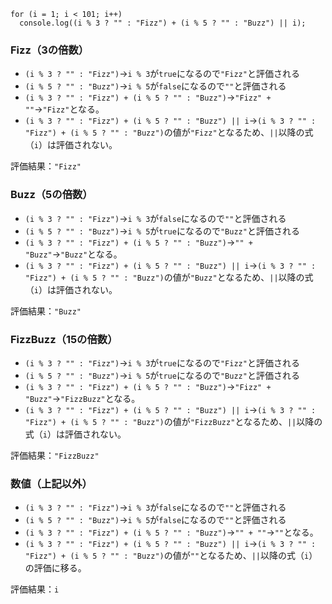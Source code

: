 ```
for (i = 1; i < 101; i++)
  console.log((i % 3 ? "" : "Fizz") + (i % 5 ? "" : "Buzz") || i);
```

### Fizz（3の倍数）

- `(i % 3 ? "" : "Fizz")`→`i % 3`が`true`になるので`"Fizz"`と評価される
- `(i % 5 ? "" : "Buzz")`→`i % 5`が`false`になるので`""`と評価される
- `(i % 3 ? "" : "Fizz") + (i % 5 ? "" : "Buzz")`→`"Fizz" + ""`→`"Fizz"`となる。
- `(i % 3 ? "" : "Fizz") + (i % 5 ? "" : "Buzz") || i`→`(i % 3 ? "" : "Fizz") + (i % 5 ? "" : "Buzz")`の値が`"Fizz"`となるため、`||`以降の式（`i`）は評価されない。

評価結果：`"Fizz"`

### Buzz（5の倍数）

- `(i % 3 ? "" : "Fizz")`→`i % 3`が`false`になるので`""`と評価される
- `(i % 5 ? "" : "Buzz")`→`i % 5`が`true`になるので`"Buzz"`と評価される
- `(i % 3 ? "" : "Fizz") + (i % 5 ? "" : "Buzz")`→`"" + "Buzz"`→`"Buzz"`となる。
- `(i % 3 ? "" : "Fizz") + (i % 5 ? "" : "Buzz") || i`→`(i % 3 ? "" : "Fizz") + (i % 5 ? "" : "Buzz")`の値が`"Buzz"`となるため、`||`以降の式（`i`）は評価されない。

評価結果：`"Buzz"`

### FizzBuzz（15の倍数）

- `(i % 3 ? "" : "Fizz")`→`i % 3`が`true`になるので`"Fizz"`と評価される
- `(i % 5 ? "" : "Buzz")`→`i % 5`が`true`になるので`"Buzz"`と評価される
- `(i % 3 ? "" : "Fizz") + (i % 5 ? "" : "Buzz")`→`"Fizz" + "Buzz"`→`"FizzBuzz"`となる。
- `(i % 3 ? "" : "Fizz") + (i % 5 ? "" : "Buzz") || i`→`(i % 3 ? "" : "Fizz") + (i % 5 ? "" : "Buzz")`の値が`"FizzBuzz"`となるため、`||`以降の式（`i`）は評価されない。

評価結果：`"FizzBuzz"`

### 数値（上記以外）

- `(i % 3 ? "" : "Fizz")`→`i % 3`が`false`になるので`""`と評価される
- `(i % 5 ? "" : "Buzz")`→`i % 5`が`false`になるので`""`と評価される
- `(i % 3 ? "" : "Fizz") + (i % 5 ? "" : "Buzz")`→`"" + ""`→`""`となる。
- `(i % 3 ? "" : "Fizz") + (i % 5 ? "" : "Buzz") || i`→`(i % 3 ? "" : "Fizz") + (i % 5 ? "" : "Buzz")`の値が`""`となるため、`||`以降の式（`i`）の評価に移る。

評価結果：`i`
